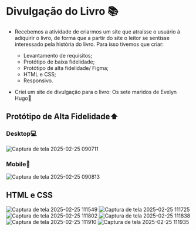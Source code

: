 # Divulgação do Livro 📚
* Recebemos a atividade de criarmos um site que atraísse o usuário à adiquirir o livro, de forma que a partir do site o leitor se sentisse interessado pela história do livro.
  Para isso tivemos que criar:
  * Levantamento de requisitos;
  * Protótipo de baixa fidelidade;
  * Protótipo de alta fidelidade/ Figma;
  * HTML e CSS;
  * Responsivo.

* Criei um site de divulgação para o livro: Os sete maridos de Evelyn Hugo💍
 
## Protótipo de Alta Fidelidade⬆️
### Desktop💻
![Captura de tela 2025-02-25 090711](https://github.com/user-attachments/assets/77d44b13-e95e-4e7c-840f-db809f2d7465)


### Mobile📱
![Captura de tela 2025-02-25 090813](https://github.com/user-attachments/assets/94bcfe07-0a22-45c1-bec7-10524f5e2db6)


## HTML e CSS
![Captura de tela 2025-02-25 111549](https://github.com/user-attachments/assets/67522902-fb70-4822-943d-2bcc7fab598c)
![Captura de tela 2025-02-25 111725](https://github.com/user-attachments/assets/6318c3d8-cdbc-4d46-838f-7ce279bd521b)
![Captura de tela 2025-02-25 111802](https://github.com/user-attachments/assets/abc64813-1b64-4a8f-8a95-855c4386ad19)
![Captura de tela 2025-02-25 111838](https://github.com/user-attachments/assets/d3086fd0-7069-437d-8cfe-e15bef1e78c9)
![Captura de tela 2025-02-25 111910](https://github.com/user-attachments/assets/ec68d156-9f5b-4f93-9927-d370343d3dff)
![Captura de tela 2025-02-25 111935](https://github.com/user-attachments/assets/3ba49de2-4c2c-4a14-b0cf-df57192f9163)













 

